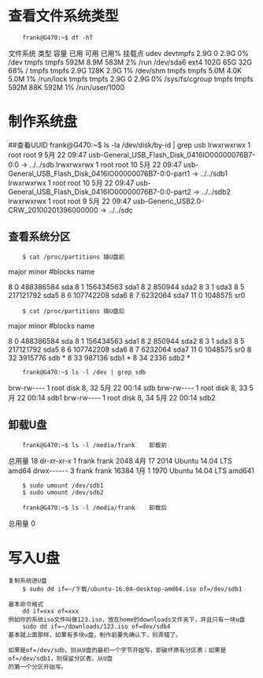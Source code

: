 # 查看文件系统类型

		frank@G470:~$ df -hT
文件系统       类型      容量  已用  可用 已用% 挂载点
udev           devtmpfs  2.9G     0  2.9G    0% /dev
tmpfs          tmpfs     592M  8.9M  583M    2% /run
/dev/sda6      ext4      102G   65G   32G   68% /
tmpfs          tmpfs     2.9G  128K  2.9G    1% /dev/shm
tmpfs          tmpfs     5.0M  4.0K  5.0M    1% /run/lock
tmpfs          tmpfs     2.9G     0  2.9G    0% /sys/fs/cgroup
tmpfs          tmpfs     592M   88K  592M    1% /run/user/1000


# 制作系统盘

##查看UUID
	frank@G470:~$ ls -la /dev/disk/by-id | grep usb
lrwxrwxrwx 1 root root   9  5月 22 09:47 usb-General_USB_Flash_Disk_0416IO00000076B7-0:0 -> ../../sdb
lrwxrwxrwx 1 root root  10  5月 22 09:47 usb-General_USB_Flash_Disk_0416IO00000076B7-0:0-part1 -> ../../sdb1
lrwxrwxrwx 1 root root  10  5月 22 09:47 usb-General_USB_Flash_Disk_0416IO00000076B7-0:0-part2 -> ../../sdb2
lrwxrwxrwx 1 root root   9  5月 22 09:47 usb-Generic_USB2.0-CRW_20100201396000000 -> ../../sdc

## 查看系统分区
		$ cat /proc/partitions 插U盘前
major minor  #blocks  name

   8        0  488386584 sda
   8        1  156434563 sda1
   8        2     850944 sda2
   8        3          1 sda3
   8        5  217121792 sda5
   8        6  107742208 sda6
   8        7    6232064 sda7
  11        0    1048575 sr0

		$ cat /proc/partitions 插U盘后
major minor  #blocks  name

   8        0  488386584 sda
   8        1  156434563 sda1
   8        2     850944 sda2
   8        3          1 sda3
   8        5  217121792 sda5
   8        6  107742208 sda6
   8        7    6232064 sda7
  11        0    1048575 sr0
   8       32    3915776 sdb	*
   8       33     987136 sdb1	*
   8       34       2336 sdb2	*


		frank@G470:~$ ls -l /dev | grep sdb
brw-rw----  1 root disk      8,  32  5月 22 00:14 sdb
brw-rw----  1 root disk      8,  33  5月 22 00:14 sdb1
brw-rw----  1 root disk      8,  34  5月 22 00:14 sdb2

## 卸载U盘
		frank@G470:~$ ls -l /media/frank	卸载前
总用量 18
dr-xr-xr-x 1 frank frank  2048  4月 17  2014 Ubuntu 14.04 LTS amd64
drwx------ 3 frank frank 16384  1月  1  1970 Ubuntu 14.04 LTS amd641

		$ sudo umount /dev/sdb1
		$ sudo umount /dev/sdb2

		frank@G470:~$ ls -l /media/frank	卸载后
总用量 0

# 写入U盘
	复制系统进U盘
		$ sudo dd if=~/下载/ubuntu-16.04-desktop-amd64.iso of=/dev/sdb1

	基本命令格式
		dd if=xxx of=xxx
	例如你的系统iso文件叫做123.iso，放在home的downloads文件夹下，并且只有一块u盘
		sudo dd if=~/downloads/123.iso of=dev/sdb4
	基本就上面那样，如果有多块u盘，制作前要先确认下，别弄错了。

	如果是of=/dev/sdb，则从U盘的最初一个字节开始写，即破坏原有分区表；如果是of=/dev/sdb1，则保留分区表，从U盘
	的第一个分区开始写。


